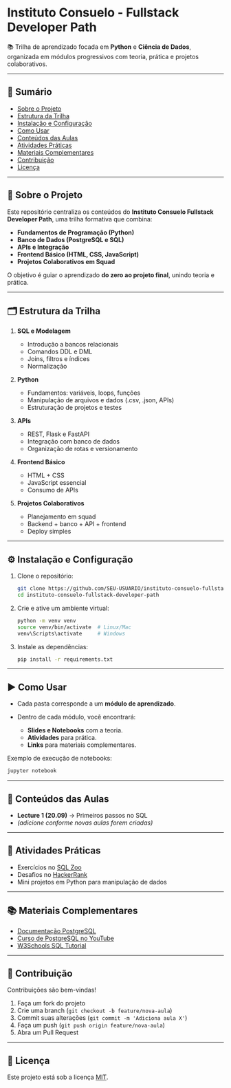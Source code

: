 # Instituto Consuelo - Fullstack Developer Path

📚 Trilha de aprendizado focada em **Python** e **Ciência de Dados**, organizada em módulos progressivos com teoria, prática e projetos colaborativos.

---

## 📌 Sumário

* [Sobre o Projeto](#-sobre-o-projeto)
* [Estrutura da Trilha](#-estrutura-da-trilha)
* [Instalação e Configuração](#-instalação-e-configuração)
* [Como Usar](#-como-usar)
* [Conteúdos das Aulas](#-conteúdos-das-aulas)
* [Atividades Práticas](#-atividades-práticas)
* [Materiais Complementares](#-materiais-complementares)
* [Contribuição](#-contribuição)
* [Licença](#-licença)

---

## 🔎 Sobre o Projeto

Este repositório centraliza os conteúdos do **Instituto Consuelo Fullstack Developer Path**, uma trilha formativa que combina:

* **Fundamentos de Programação (Python)**
* **Banco de Dados (PostgreSQL e SQL)**
* **APIs e Integração**
* **Frontend Básico (HTML, CSS, JavaScript)**
* **Projetos Colaborativos em Squad**

O objetivo é guiar o aprendizado **do zero ao projeto final**, unindo teoria e prática.

---

## 🗂 Estrutura da Trilha

1. **SQL e Modelagem**

   * Introdução a bancos relacionais
   * Comandos DDL e DML
   * Joins, filtros e índices
   * Normalização

2. **Python**

   * Fundamentos: variáveis, loops, funções
   * Manipulação de arquivos e dados (.csv, .json, APIs)
   * Estruturação de projetos e testes

3. **APIs**

   * REST, Flask e FastAPI
   * Integração com banco de dados
   * Organização de rotas e versionamento

4. **Frontend Básico**

   * HTML + CSS
   * JavaScript essencial
   * Consumo de APIs

5. **Projetos Colaborativos**

   * Planejamento em squad
   * Backend + banco + API + frontend
   * Deploy simples

---

## ⚙️ Instalação e Configuração

1. Clone o repositório:

   ```bash
   git clone https://github.com/SEU-USUARIO/instituto-consuelo-fullstack-developer-path.git
   cd instituto-consuelo-fullstack-developer-path
   ```

2. Crie e ative um ambiente virtual:

   ```bash
   python -m venv venv
   source venv/bin/activate  # Linux/Mac
   venv\Scripts\activate     # Windows
   ```

3. Instale as dependências:

   ```bash
   pip install -r requirements.txt
   ```

---

## ▶️ Como Usar

* Cada pasta corresponde a um **módulo de aprendizado**.
* Dentro de cada módulo, você encontrará:

  * **Slides e Notebooks** com a teoria.
  * **Atividades** para prática.
  * **Links** para materiais complementares.

Exemplo de execução de notebooks:

```bash
jupyter notebook
```

---

## 📖 Conteúdos das Aulas

* **Lecture 1 (20.09)** → Primeiros passos no SQL
* *(adicione conforme novas aulas forem criadas)*

---

## 📝 Atividades Práticas

* Exercícios no [SQL Zoo](https://sqlzoo.net/)
* Desafios no [HackerRank](https://www.hackerrank.com/domains/sql)
* Mini projetos em Python para manipulação de dados

---

## 📚 Materiais Complementares

* [Documentação PostgreSQL](https://www.postgresql.org/docs/)
* [Curso de PostgreSQL no YouTube](https://www.youtube.com/playlist?list=PLDqAb8tE7SQZzMWvPG4PYevQAW1cDsbD0)
* [W3Schools SQL Tutorial](https://www.w3schools.com/sql/)

---

## 🤝 Contribuição

Contribuições são bem-vindas!

1. Faça um fork do projeto
2. Crie uma branch (`git checkout -b feature/nova-aula`)
3. Commit suas alterações (`git commit -m 'Adiciona aula X'`)
4. Faça um push (`git push origin feature/nova-aula`)
5. Abra um Pull Request

---

## 📜 Licença

Este projeto está sob a licença [MIT](LICENSE).
